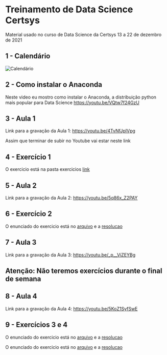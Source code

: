 # Treinamento de Data Science Certsys
Material usado no curso de Data Science da Certsys 13 a 22 de dezembro de 2021

## 1 - Calendário

![Calendário](images/calendario.png)

## 2 - Como instalar o Anaconda

Neste video eu mostro como instalar o Anaconda, a distribuição python mais popular para Data Science
https://youtu.be/VQtw7f24GzU

## 3 - Aula 1
Link para a gravação da Aula 1:
https://youtu.be/4TvNfJpIVpg

Assim que terminar de subir no Youtube vai estar neste link

## 4 - Exercício 1 
O exercicio está na pasta exercicios [link](exercicios/1.Exercicio_Fundamentos_de_Pyhton_14_12_2021.ipynb)


## 5 - Aula 2
Link para a gravação da Aula 2:
https://youtu.be/5q86x_Z2PAY

## 6 - Exercício 2
O enunciado do exercicio está no [arquivo](exercicios/Exercicio_2.md) e a [resolucao](exercicios/2.Exercício_Regressao_resolucao_16_12_2021.ipynb)

## 7 - Aula 3
Link para a gravação da Aula 3:
https://youtu.be/_p__ViZEYBg

## Atenção: Não teremos exercícios durante o final de semana

## 8 -  Aula 4
Link para a gravação da Aula 4:
https://youtu.be/5KoZ1SyfSwE

## 9 - Exercícios 3 e 4
O enunciado do exercicio está no [arquivo](exercicios/Exercicio_3.md) e a [resolucao](exercicios/3.Exercício_Classificacao_resolucao_21_12_2021.ipynb)

O enunciado do exercicio está no [arquivo](exercicios/Exercicio_4.md) e a [resolucao](exercicios/4.Exercício_clusterizacao_resolucao_21_12_2021.ipynb)
